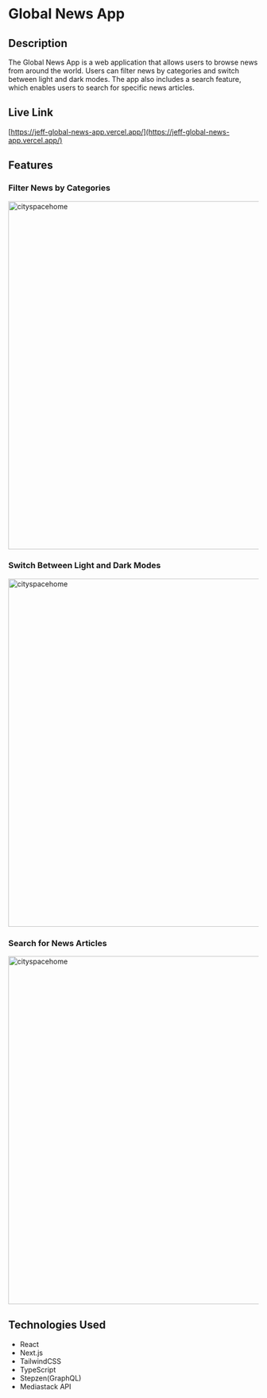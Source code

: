 # Global News App

## Description

The Global News App is a web application that allows users to browse news from around the world. Users can filter news by categories and switch between light and dark modes. The app also includes a search feature, which enables users to search for specific news articles.

## Live Link

[https://jeff-global-news-app.vercel.app/](https://jeff-global-news-app.vercel.app/)

## Features

### Filter News by Categories

<img width="700" alt="cityspacehome" src="./app/assets/demo1.gif">

### Switch Between Light and Dark Modes

<img width="700" alt="cityspacehome" src="./app/assets/demo2.gif">

### Search for News Articles

<img width="700" alt="cityspacehome" src="./app/assets/demo3.gif">

## Technologies Used

- React
- Next.js
- TailwindCSS
- TypeScript
- Stepzen(GraphQL)
- Mediastack API
